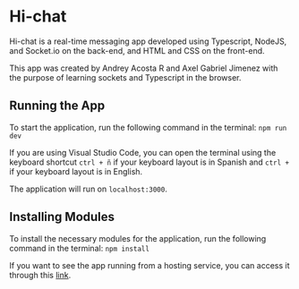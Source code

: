 # Hi-chat

Hi-chat is a real-time messaging app developed using Typescript, NodeJS, and Socket.io on the back-end, and HTML and CSS on the front-end.

This app was created by Andrey Acosta R and Axel Gabriel Jimenez with the purpose of learning sockets and Typescript in the browser.

## Running the App

To start the application, run the following command in the terminal: `npm run dev`

If you are using Visual Studio Code, you can open the terminal using the keyboard shortcut `ctrl + ñ` if your keyboard layout is in Spanish and `ctrl + `  if your keyboard layout is in English.

The application will run on `localhost:3000`.

## Installing Modules

To install the necessary modules for the application, run the following command in the terminal: `npm install`

If you want to see the app running from a hosting service, you can access it through this [link](https://hi-chat.azurewebsites.net/).





